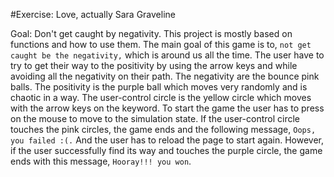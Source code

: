 #Exercise: Love, actually
Sara Graveline

Goal: Don't get caught by negativity.
This project is mostly based on functions and how to use them. The main goal of this game is to, `not get caught be the negativity,` which is around us all the time.
The user have to try to get their way to the positivity by using the arrow keys and while avoiding all the negativity on their path.
The negativity are the bounce pink balls.
The positivity is the purple ball which moves very randomly and is chaotic in a way.
The user-control circle is the yellow circle which moves with the arrow keys on the keyword.
To start the game the user has to press on the mouse to move to the simulation state.
If the user-control circle touches the pink circles, the game ends and the following message, `Oops, you failed :(.` And the user has to reload the page to start again.
However, if the user successfully find its way and touches the purple circle, the game ends with this message, `Hooray!!! you won`.
